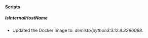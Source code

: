 
#### Scripts

##### IsInternalHostName

- Updated the Docker image to: *demisto/python3:3.12.8.3296088*.
